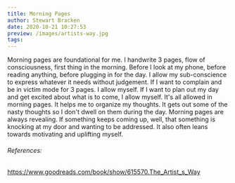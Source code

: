 ```yaml
---
title: Morning Pages
author: Stewart Bracken
date: 2020-10-21 10:27:53
preview: /images/artists-way.jpg
tags:
---
```

Morning pages are foundational for me. I handwrite 3 pages, flow of consciousness, first thing in the morning. Before I look at my phone, before reading anything, before plugging in for the day. I allow my sub-conscience to express whatever it needs without judgement. If I want to complain and be in victim mode for 3 pages. I allow myself. If I want to plan out my day and get excited about what is to come, I allow myself. It's all allowed in morning pages. It helps me to organize my thoughts. It gets out some of the nasty thoughts so I don't dwell on them during the day. Morning pages are always revealing. If something keeps coming up, well, that something is knocking at my door and wanting to be addressed. It also often leans towards motivating and uplifting myself.

###### References:
https://www.goodreads.com/book/show/615570.The_Artist_s_Way